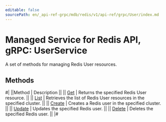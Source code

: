```yaml
---
editable: false
sourcePath: en/_api-ref-grpc/mdb/redis/v1/api-ref/grpc/User/index.md
---
```


# Managed Service for Redis API, gRPC: UserService

A set of methods for managing Redis User resources.

## Methods

#|
||Method | Description ||
|| [Get](get.md) | Returns the specified Redis User resource. ||
|| [List](list.md) | Retrieves the list of Redis User resources in the specified cluster. ||
|| [Create](create.md) | Creates a Redis user in the specified cluster. ||
|| [Update](update.md) | Updates the specified Redis user. ||
|| [Delete](delete.md) | Deletes the specified Redis user. ||
|#